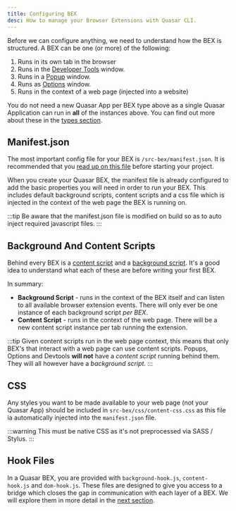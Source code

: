 ```yaml
---
title: Configuring BEX
desc: How to manage your Browser Extensions with Quasar CLI.
---
```


Before we can configure anything, we need to understand how the BEX is structured. A BEX can be one (or more) of the following:

1. Runs in its own tab in the browser
2. Runs in the [Developer Tools](https://developer.chrome.com/extensions/devtools) window.
3. Runs in a [Popup](https://developer.chrome.com/extensions/user_interface#popup) window.
4. Runs as [Options](https://developer.chrome.com/extensions/options) window.
5. Runs in the context of a web page (injected into a website)

You do not need a new Quasar App per BEX type above as a single Quasar Application can run in **all** of the instances above. You can find out more about these in the [types section](/quasar-cli/developing-browser-extensions/types-of-bex).

## Manifest.json

The most important config file for your BEX is `/src-bex/manifest.json`. It is recommended that you [read up on this file](https://developer.chrome.com/extensions/manifest) before starting your project.

When you create your Quasar BEX, the manifest file is already configured to add the basic properties you will need in order to run your BEX. This includes default background scripts, content scripts and a css file which is injected in the context of the web page the BEX is running on.

:::tip
Be aware that the manifest.json file is modified on build so as to auto inject required javascript files.
:::

## Background And Content Scripts

Behind every BEX is a [content script](https://developer.chrome.com/extensions/content_scripts) and a [background script](https://developer.chrome.com/extensions/background_pages). It's a good idea to understand what each of these are before writing your first BEX.

In summary:

* **Background Script** - runs in the context of the BEX itself and can listen to all available browser extension events. There will only ever be one instance of each background script *per BEX*.
* **Content Script** - runs in the context of the web page. There will be a new content script instance per tab running the extension.

:::tip
Given content scripts run in the web page context, this means that only BEX's that interact with a web page can use content scripts. Popups, Options and Devtools **will not** have a *content script* running behind them. They will all however have a *background script*.
:::

## CSS

Any styles you want to be made available to your web page (not your Quasar App) should be included in `src-bex/css/content-css.css` as this file ia automatically injected into the `manifest.json` file.

:::warning
This must be native CSS as it's not preprocessed via SASS / Stylus.
:::

## Hook Files

In a Quasar BEX, you are provided with `background-hook.js`, `content-hook.js` and `dom-hook.js`. These files are designed to give you access to a bridge which closes the gap in communication with each layer of a BEX. We will explore them in more detail in the [next section](/developing-browser-extensions/communication).
